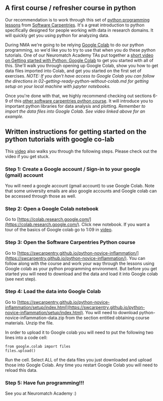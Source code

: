 
## A first course / refresher course in python

Our recommendation is to work through this set of [python programming lessons](https://swcarpentry.github.io/python-novice-inflammation/) from [Software Carpentries](http://software-carpentry.org/).  It's a great introduction to python specifically designed for people working with data in research domains.  It will quickly get you using python for analyzing data.

During NMA we're going to be relying [Google Colab](https://colab.research.google.com/) to do our python programming, so we'd like you to try to use that when you do these python tutorials. One of our Neuromatch Academy TAs put together a [short video on Getting started with Python: Google Colab](https://www.youtube.com/watch?v=iFroq4SuSPM&feature=youtu.be) to get you started with all of this.  She'll walk you through opening up Google Colab, show you how to get data files imported into Colab, and get you started on the first set of exercises. *NOTE: If you don't have access to Google Colab you can follow the directions in 02-getting-ready-python-without-colab.md for getting setup on your local machine with jupyter notebooks.*

Once you're done with that, we highly recommend checking out sections 6-9 of this [other software carpentries python course](http://swcarpentry.github.io/python-novice-gapminder/).  It will introduce you to important python libraries for data analysis and plotting. *Remember to import the data files into Google Colab. See video linked above for an example.*

## Written instructions for getting started on the python tutorials with google co-lab
This [video](https://www.youtube.com/watch?v=iFroq4SuSPM&feature=youtu.be) also walks you through the following steps.  Please check out the video if you get stuck.

### Step 1: Create a Google account / Sign-in to your google (gmail) account
You will need a google account (gmail account) to use Google Colab.  Note that some university emails are also google accounts and Google colab can be accessed through those as well.

### Step 2: Open a Google Colab notebook
Go to [https://colab.research.google.com/](https://colab.research.google.com/). Click new notebook.  If you want a tour of the basics of Google colab go to 1:09 in [video](https://www.youtube.com/watch?v=iFroq4SuSPM&feature=youtu.be).

### Step 3: Open the Software Carpentries Python course
Go to [https://swcarpentry.github.io/python-novice-inflammation/](https://swcarpentry.github.io/python-novice-inflammation/).  You can follow along with the course and work your way through the lessons using Google colab as your python programming environment.  But before you get started you will need to download and the data and load it into Google colab (see next step).

### Step 4: Load the data into Google Colab
Go to [https://swcarpentry.github.io/python-novice-inflammation/setup/index.html](https://swcarpentry.github.io/python-novice-inflammation/setup/index.html).  You will need to download python-novice-inflammation-data.zip from the section entitled obtaining course materials. Unzip the file.

In order to upload it to Google colab you will need to put the following two lines into a code cell:
```
from google.colab import files
files.upload() 
```
Run the cell.  Select ALL of the data files you just downloaded and upload those into Google Colab.  Any time you restart Google Colab you will need to reload this data.

### Step 5: Have fun programming!!!
See you at Neuromatch Academy :)
